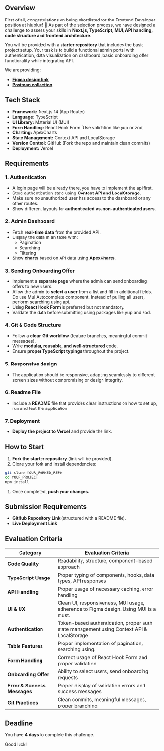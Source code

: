 ## **Overview**

First of all, congratulations on being shortlisted for the Frontend Developer position at hiublue! 🎉 As part of the selection process, we have designed a challenge to assess your skills in **Next.js, TypeScript, MUI, API handling, code structure and frontend architecture**.

You will be provided with a **starter repository** that includes the basic project setup. Your task is to build a functional admin portal with authentication, data visualization on dashboard, basic onboarding offer functionality while integrating API.

We are providing:

- [**Figma design link**](https://www.figma.com/design/p4aO5zxiLUkws5DDTTWP92/Untitled?node-id=0-1&t=oePPLG5LIUguMtQy-1)
- [**Postman collection**](https://documenter.getpostman.com/view/8605001/2sAYXFiHWQ)

## **Tech Stack**

- **Framework:** Next.js 14 (App Router)
- **Language:** TypeScript
- **UI Library:** Material UI (MUI)
- **Form Handling:** React Hook Form (Use validation like yup or zod)
- **Charting:** ApexCharts
- **State Management:** Context API and LocalStorage
- **Version Control:** GitHub (Fork the repo and maintain clean commits)
- **Deployment:** Vercel

## **Requirements**

### **1. Authentication**

- A login page will be already there, you have to implement the api first.
- Store authentication state using **Context API and LocalStorage**.
- Make sure no unauthorized user has access to the dashboard or any other routes.
- Show different layouts for **authenticated vs. non-authenticated users**.

### **2. Admin Dashboard**

- Fetch **real-time data** from the provided API.
- Display the data in an table with:
  - Pagination
  - Searching
  - Filtering
- Show **charts** based on API data using **ApexCharts**.

### **3. Sending Onboarding Offer**

- Implement a **separate page** where the admin can send onboarding offers to new users.
- Allow the admin to **select a user** from a list and fill in additional fields. Do use Mui Autocomplete component. Instead of pulling all users, perform searching using api.
- Using **React Hook Form** is preferred but not mandatory.
- Validate the data before submitting using packages like yup and zod.

### **4. Git & Code Structure**

- Follow a **clean Git workflow** (feature branches, meaningful commit messages).
- Write **modular, reusable, and well-structured** code.
- Ensure **proper TypeScript typings** throughout the project.

### **5. Responsive design**

- The application should be responsive, adapting seamlessly to different screen sizes without compromising or design integrity.

### **6. Readme File**

- Include a **README** file that provides clear instructions on how to set up, run and test the application

### **7. Deployment**

- **Deploy the project to Vercel** and provide the link.

## **How to Start**

1. **Fork the starter repository** (link will be provided).
2. Clone your fork and install dependencies:

```bash
git clone YOUR_FORKED_REPO
cd YOUR_PROJECT
npm install
```

1. Once completed, **push your changes.**

## **Submission Requirements**

- **GitHub Repository Link** (structured with a README file).
- **Live Deployment Link**

## **Evaluation Criteria**

| **Category**                 | **Evaluation Criteria**                                                                   |
| ---------------------------- | ----------------------------------------------------------------------------------------- |
| **Code Quality**             | Readability, structure, component-based approach                                          |
| **TypeScript Usage**         | Proper typing of components, hooks, data types, API responses                             |
| **API Handling**             | Proper usage of necessary caching, error handling                                         |
| **UI & UX**                  | Clean UI, responsiveness, MUI usage, adherence to Figma design. Using MUI is a must.      |
| **Authentication**           | Token-based authentication, proper auth state management using Context API & LocalStorage |
| **Table Features**           | Proper implementation of pagination, searching using.                                     |
| **Form Handling**            | Correct usage of React Hook Form and proper validation                                    |
| **Onboarding Offer**         | Ability to select users, send onboarding requests                                         |
| **Error & Success Messages** | Proper display of validation errors and success messages                                  |
| **Git Practices**            | Clean commits, meaningful messages, proper branching                                      |

## **Deadline**

You have **4 days** to complete this challenge.

Good luck!
